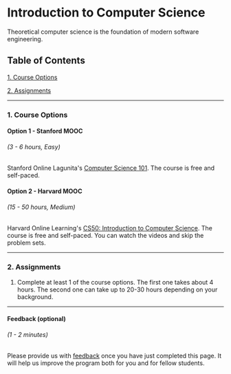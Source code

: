 # Introduction to Computer Science

Theoretical computer science is the foundation of modern software engineering.

## Table of Contents
[1. Course Options](#section-a)

[2. Assignments](#section-b)

---

### <a name="section-a"></a>1. Course Options

#### Option 1 - Stanford MOOC
###### (3 - 6 hours, Easy)

Stanford Online Lagunita's [Computer Science 101](https://lagunita.stanford.edu/courses/Engineering/CS101/Summer2014/about). The course is free and self-paced.

#### Option 2 - Harvard MOOC
###### (15 - 50 hours, Medium)

Harvard Online Learning's [CS50: Introduction to Computer Science](http://online-learning.harvard.edu/course/cs50-introduction-computer-science). The course is free and self-paced. You can watch the videos and skip the problem sets.

---

### <a name="section-b"></a>2. Assignments

1. Complete at least 1 of the course options. The first one takes about 4 hours. The second one can take up to 20-30 hours depending on your background.

---

#### Feedback (optional)
###### (1 - 2 minutes)

Please provide us with [feedback](https://goo.gl/forms/gkWsYCSFXw2z40v33) once you have just completed this page. It will help us improve the program both for you and for fellow students.
